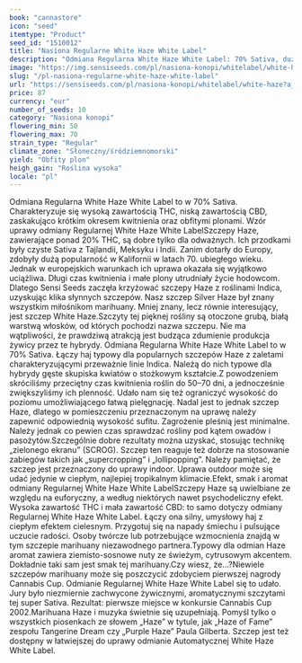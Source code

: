 ```yaml
---
book: "cannastore"
icon: "seed"
itemtype: "Product"
seed_id: "1510012"
title: "Nasiona Regularne White Haze White Label"
description: "Odmiana Regularna White Haze White Label: 70% Sativa, dużo THC, mało CBD, krótki czas kwitnienia i obfite plony. Zamów nasiona już teraz!"
image: "https://img.sensiseeds.com/pl/nasiona-konopi/whitelabel/white-haze-image.png"
slug: "/pl-nasiona-regularne-white-haze-white-label"
url: "https://sensiseeds.com/pl/nasiona-konopi/whitelabel/white-haze?a_aid=cannastore"
price: 87
currency: "eur"
number_of_seeds: 10
category: "Nasiona konopi"
flowering_min: 50
flowering_max: 70
strain_type: "Regular"
climate_zone: "Słoneczny/śródziemnomorski"
yield: "Obfity plon"
heigh_gain: "Roślina wysoka"
locale: "pl"
---
```

Odmiana Regularna White Haze White Label to w 70% Sativa. Charakteryzuje się wysoką zawartością THC, niską zawartością CBD, zaskakująco krótkim okresem kwitnienia oraz obfitymi plonami. Wzór uprawy odmiany Regularnej White Haze White LabelSzczepy Haze, zawierające ponad 20% THC, są dobre tylko dla odważnych. Ich przodkami były czyste Sativa z Tajlandii, Meksyku i Indii. Zanim dotarły do Europy, zdobyły dużą popularność w Kalifornii w latach 70. ubiegłego wieku. Jednak w europejskich warunkach ich uprawa okazała się wyjątkowo uciążliwa. Długi czas kwitnienia i małe plony utrudniały życie hodowcom. Dlatego Sensi Seeds zaczęła krzyżować szczepy Haze z roślinami Indica, uzyskując klika słynnych szczepów. Nasz szczep Silver Haze był znany wszystkim miłośnikom marihuany. Mniej znany, lecz równie interesujący, jest szczep White Haze.Szczyty tej pięknej rośliny są otoczone grubą, białą warstwą włosków, od których pochodzi nazwa szczepu. Nie ma wątpliwości, że prawdziwą atrakcją jest budząca zdumienie produkcja żywicy przez te hybrydy. Odmiana Regularna White Haze White Label to w 70% Sativa. Łączy haj typowy dla popularnych szczepów Haze z zaletami charakteryzującymi przeważnie linie Indica. Należą do nich typowe dla hybrydy gęste skupiska kwiatów o stożkowym kształcie.Z powodzeniem skróciliśmy przeciętny czas kwitnienia roślin do 50–70 dni, a jednocześnie zwiększyliśmy ich plenność. Udało nam się też ograniczyć wysokość do poziomu umożliwiającego łatwą pielęgnację. Nadal jest to jednak szczep Haze, dlatego w pomieszczeniu przeznaczonym na uprawę należy zapewnić odpowiednią wysokość sufitu. Zagrożenie pleśnią jest minimalne. Należy jednak co pewien czas sprawdzać rośliny pod kątem owadów i pasożytów.Szczególnie dobre rezultaty można uzyskać, stosując technikę „zielonego ekranu” (SCROG). Szczep ten reaguje też dobrze na stosowanie zabiegów takich jak „supercropping” i „lollipopping”. Należy pamiętać, że szczep jest przeznaczony do uprawy indoor. Uprawa outdoor może się udać jedynie w ciepłym, najlepiej tropikalnym klimacie.Efekt, smak i aromat odmiany Regularnej White Haze White LabelSzczepy Haze są uwielbiane ze względu na euforyczny, a według niektórych nawet psychodeliczny efekt. Wysoka zawartość THC i mała zawartość CBD: to samo dotyczy odmiany Regularnej White Haze White Label. Łączy ona silny, umysłowy haj z ciepłym efektem cielesnym. Przygotuj się na napady śmiechu i pulsujące uczucie radości. Osoby twórcze lub potrzebujące wzmocnienia znajdą w tym szczepie marihuany niezawodnego partnera.Typowy dla odmian Haze aromat zawiera ziemisto-sosnowe nuty ze świeżym, cytrusowym akcentem. Dokładnie taki sam jest smak tej marihuany.Czy wiesz, że…?Niewiele szczepów marihuany może się poszczycić zdobyciem pierwszej nagrody Cannabis Cup. Odmianie Regularnej White Haze White Label się to udało. Jury było niezmiernie zachwycone żywicznymi, aromatycznymi szczytami tej super Sativa. Rezultat: pierwsze miejsce w konkursie Cannabis Cup 2002.Marihuana Haze i muzyka świetnie się uzupełniają. Pomyśl tylko o wszystkich piosenkach ze słowem „Haze” w tytule, jak „Haze of Fame” zespołu Tangerine Dream czy „Purple Haze” Paula Gilberta. Szczep jest też dostępny w łatwiejszej do uprawy odmianie Automatycznej White Haze White Label.
